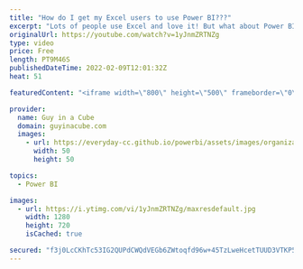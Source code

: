 ```yaml
---
title: "How do I get my Excel users to use Power BI???"
excerpt: "Lots of people use Excel and love it! But what about Power BI? Why not use both together? Patrick looks at how Excel users can take advantage of Power BI and may just start using that!  Start in Excel to connect to Power BI datasets https://docs.microsoft.com/power-bi/collaborate-share/service-connect-excel-power-bi-datasets"
originalUrl: https://youtube.com/watch?v=1yJnmZRTNZg
type: video
price: Free
length: PT9M46S
publishedDateTime: 2022-02-09T12:01:32Z
heat: 51

featuredContent: "<iframe width=\"800\" height=\"500\" frameborder=\"0\" src=\"https://www.youtube.com/embed/1yJnmZRTNZg\" allow=\"accelerometer; autoplay; encrypted-media; gyroscope; picture-in-picture\" allowfullscreen></iframe>"

provider:
  name: Guy in a Cube
  domain: guyinacube.com
  images:
    - url: https://everyday-cc.github.io/powerbi/assets/images/organizations/guyinacube.com-50x50.jpg
      width: 50
      height: 50

topics:
  - Power BI

images:
  - url: https://i.ytimg.com/vi/1yJnmZRTNZg/maxresdefault.jpg
    width: 1280
    height: 720
    isCached: true

secured: "f3j0LcCKhTc53IG2QUPdCWQdVEGb6ZWtoqfd96w+45TzLweHcetTUUD3VTKP5sFZm2t+8hWcJLcPlxu3pSl6jMyqJoRRD9qZWLqTwbi7LsKZtvpHpkAC/sUSPdnwSS/8QOJWwuug0WgXSxoYefaU1nUMVPNlPpY9/uKzur/PufOIFttUpjap/qFqEEORboemxJ3rlE8MkNjZUF3zbEFRPTA48TOzYdkfaKIxgqy7Q+kfWMaGr639NKX2uudXWJ2CcwOp/Xk6h2mj52KfgACe+QkdKuOXme+7LzYvo1kO8Uf0lGyPcFfUTSWMINJk5eNsM8rld+zHxNnISQjLLoWOj4NCU7Y489zrT6pOzHXWGKfjcBqKrykry7yauYDBr5hN9kQE/Lhlx07cxknGlLpo2sE8BkWBCR1oS9JKN/CMtKE=;k9f40OlMpd4X4aMV2gdvwg=="
---
```


